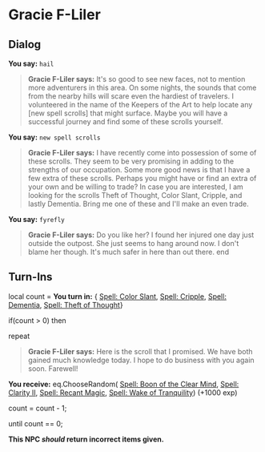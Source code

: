 # Gracie F-Liler
## Dialog

**You say:** `hail`



>**Gracie F-Liler says:** It's so good to see new faces, not to mention more adventurers in this area. On some nights, the sounds that come from the nearby hills will scare even the hardiest of travelers. I volunteered in the name of the Keepers of the Art to help locate any [new spell scrolls] that might surface. Maybe you will have a successful journey and find some of these scrolls yourself.

**You say:** `new spell scrolls`



>**Gracie F-Liler says:** I have recently come into possession of some of these scrolls. They seem to be very promising in adding to the strengths of our occupation. Some more good news is that I have a few extra of these scrolls. Perhaps you might have or find an extra of your own and be willing to trade? In case you are interested, I am looking for the scrolls Theft of Thought, Color Slant, Cripple, and lastly Dementia. Bring me one of these and I'll make an even trade.

**You say:** `fyrefly`



>**Gracie F-Liler says:** Do you like her? I found her injured one day just outside the outpost. She just seems to hang around now. I don't blame her though. It's much safer in here than out there.
end

## Turn-Ins



local count =  **You turn in:**  { [Spell: Color Slant](/item/19378),  [Spell: Cripple](/item/19269),  [Spell: Dementia](/item/19384),  [Spell: Theft of Thought](/item/19374)}

if(count > 0) then


repeat



>**Gracie F-Liler says:** Here is the scroll that I promised. We have both gained much knowledge today. I hope to do business with you again soon. Farewell!



 **You receive:** eq.ChooseRandom( [Spell: Boon of the Clear Mind](/item/19386), [Spell: Clarity II](/item/19379), [Spell: Recant Magic](/item/19381), [Spell: Wake of Tranquility](/item/19215)) (+1000 exp)



count = count - 1;


until count == 0;

**This NPC *should* return incorrect items given.**





